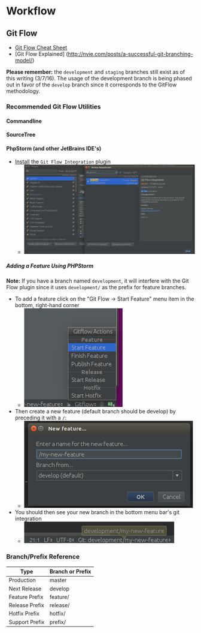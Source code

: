 # Workflow

## Git Flow  

* [Git Flow Cheat Sheet](http://danielkummer.github.io/git-flow-cheatsheet/)
* [Git Flow Explained] (http://nvie.com/posts/a-successful-git-branching-model/)

**Please remember:** the `development` and `staging` branches still exist as of this writing (3/7/16).
The usage of the development branch is being phased out in favor of the `develop` branch since it corresponds to the GitFlow methodology.

### Recommended Git Flow Utilities

#### Commandline

#### SourceTree

#### PhpStorm (and other JetBrains IDE's)

* [Install](https://www.jetbrains.com/phpstorm/help/installing-updating-and-uninstalling-repository-plugins.html) the `Git Flow Integration` plugin
    * ![installing a plugin](images/install-plugin.png)

##### Adding a Feature Using PHPStorm

**Note:** If you have a branch named `development`, it will interfere with the Git Flow plugin since it uses `development/` as the prefix for feature branches.

* To add a feature click on the "Git Flow -> Start Feature" menu item in the bottom, right-hand corner
    * ![git flow popup](images/git-flow-popup.png)
* Then create a new feature (default branch should be develop) by preceding it with a `/`:
    * ![start feature](images/new-feature-dialog.png)
* You should then see your new branch in the bottom menu bar's git integration
    * ![new feature branch](images/new-feature-branch.png)


### Branch/Prefix Reference

Type                |   Branch or Prefix     
--------------------|-------------------------
Production          | master
Next Release        | develop
Feature Prefix      | feature/
Release Prefix      | release/
Hotfix Prefix       | hotfix/
Support Prefix      | prefix/
